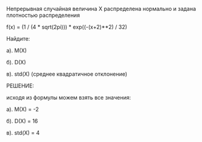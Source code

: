 Непрерывная случайная величина X распределена нормально и задана плотностью распределения

f(x) = (1 / (4 * sqrt(2pi))) * exp((-(x+2)**2) / 32)

Найдите:

а). M(X)

б). D(X)

в). std(X) (среднее квадратичное отклонение)

РЕШЕНИЕ:

исходя из формулы можем взять все значения:

а). M(X) = -2

б). D(X) = 16

в). std(X) = 4
